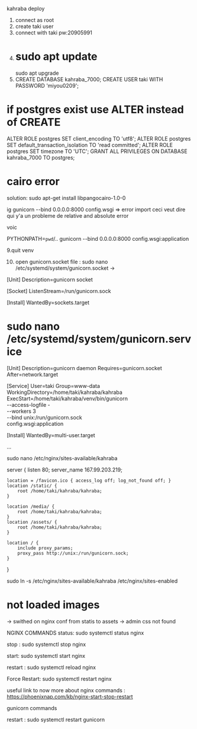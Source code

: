 kahraba deploy 
1. connect as root 
2. create taki user 
3. connect with taki pw:20905991
4. # sudo apt update
     sudo apt upgrade
5. CREATE DATABASE kahraba_7000;
CREATE USER taki WITH PASSWORD 'miyou0209';
# if postgres exist use ALTER instead of CREATE

ALTER ROLE postgres SET client_encoding TO 'utf8';
ALTER ROLE postgres SET default_transaction_isolation TO 'read committed';
ALTER ROLE postgres SET timezone TO 'UTC';
GRANT ALL PRIVILEGES ON DATABASE kahraba_7000 TO postgres;

# cairo error 
solution:
sudo apt-get install libpangocairo-1.0-0

ig gunicorn --bind 0.0.0.0:8000 config.wsgi => error import 
ceci veut dire qui y'a un probleme de relative and absolute error 

voic

PYTHONPATH=`pwd`/.. gunicorn --bind 0.0.0.0:8000 config.wsgi:application

9.quit venv 

10. open gunicorn.socket file :
sudo nano /etc/systemd/system/gunicorn.socket ->

[Unit]
Description=gunicorn socket

[Socket]
ListenStream=/run/gunicorn.sock

[Install]
WantedBy=sockets.target

# sudo nano /etc/systemd/system/gunicorn.service

[Unit]
Description=gunicorn daemon
Requires=gunicorn.socket
After=network.target

[Service]
User=taki
Group=www-data
WorkingDirectory=/home/taki/kahraba/kahraba
ExecStart=/home/taki/kahraba/venv/bin/gunicorn \
          --access-logfile - \
          --workers 3 \
          --bind unix:/run/gunicorn.sock \
          config.wsgi:application

[Install]
WantedBy=multi-user.target

...

sudo nano /etc/nginx/sites-available/kahraba

server {
    listen 80;
    server_name 167.99.203.219;

    location = /favicon.ico { access_log off; log_not_found off; }
    location /static/ {
        root /home/taki/kahraba/kahraba;
    }
    
    location /media/ {
        root /home/taki/kahraba/kahraba;    
    }
    location /assets/ {
        root /home/taki/kahraba/kahraba;    
    }

    location / {
        include proxy_params;
        proxy_pass http://unix:/run/gunicorn.sock;
    }
}

 sudo ln -s /etc/nginx/sites-available/kahraba /etc/nginx/sites-enabled


# not loaded images 
-> swithed on nginx conf from statis to assets
-> admin css not found 



NGINX COMMANDS 
status:
    sudo systemctl status nginx

stop :
    sudo systemctl stop nginx

start:
    sudo systemctl start nginx

restart :
    sudo systemctl reload nginx

Force Restart:
    sudo systemctl restart nginx

useful link to now more about nginx commands : https://phoenixnap.com/kb/nginx-start-stop-restart

gunicorn commands

restart :
sudo systemctl restart gunicorn